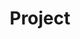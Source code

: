 ---
category: [project] #Category ID.
hue: var(--c-themeHueOrange) #Category hue. See note [1].
title: Project #Category title.
description: Design is one of the most important aspects of the product. Have a look at our tips.
---